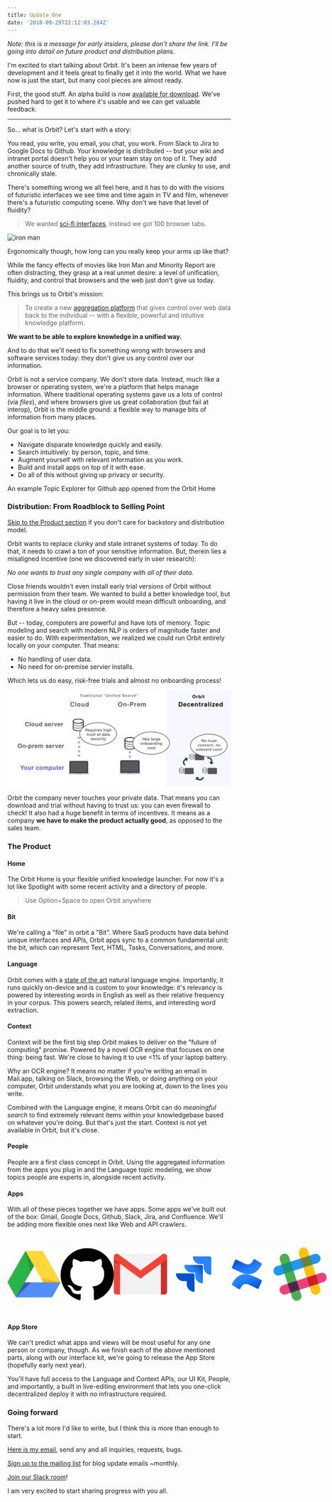```yaml
---
title: Update One
date: '2018-09-29T22:12:03.284Z'
---
```


_Note: this is a message for early insiders, please don't share the link. I'll be going into detail on future product and distribution plans._

I'm excited to start talking about Orbit. It's been an intense few years of development and it feels great to finally get it into the world. What we have now is just the start, but many cool pieces are almost ready.

First, the good stuff. An alpha build is now [available for download](https://orbitauth.com/download). We've pushed hard to get it to where it's usable and we can get valuable feedback.

---

So... what is Orbit? Let's start with a story:

You read, you write, you email, you chat, you work. From Slack to Jira to Google Docs to Github. Your knowledge is distributed -- but your wiki and intranet portal doesn't help you or your team stay on top of it. They add another source of truth, they add infrastructure. They are clunky to use, and chronically stale.

There's something wrong we all feel here, and it has to do with the visions of futuristic interfaces we see time and time again in TV and film, whenever there's a futuristic computing scene. Why don't we have that level of fluidity?

> We wanted [sci-fi interfaces](https://www.youtube.com/watch?v=PJqbivkm0Ms), instead we got 100 browser tabs.

![iron man](http://gradschoolguru.com/wp-content/uploads/2017/01/Iron-Man-Movie-Prologue-Hologram.jpg)

<div class="alt">
  Ergonomically though, how long can you really keep your arms up like that?
</div>

While the fancy effects of movies like Iron Man and Minority Report are often distracting, they grasp at a real unmet desire: a level of unification, fluidity, and control that browsers and the web just don't give us today.

This brings us to Orbit's mission:

> To create a new [aggregation platform](https://stratechery.com/2017/defining-aggregators/) that gives control over web data back to the individual -- with a flexible, powerful and intuitive knowledge platform.

**We want to be able to explore knowledge in a unified way.**

And to do that we'll need to fix something wrong with browsers and software services today: they don't give us any control over our information.

Orbit is not a service company. We don't store data. Instead, much like a browser or operating system, we're a platform that helps manage information. Where traditional operating systems gave us a lots of control (via _files_), and where browsers give us great collaboration (but fail at interop), Orbit is the middle ground: a flexible way to manage bits of information from many places.

Our goal is to let you:

- Navigate disparate knowledge quickly and easily.
- Search intuitively: by person, topic, and time.
- Augment yourself with relevant information as you work.
- Build and install apps on top of it with ease.
- Do all of this without giving up privacy or security.

<div class="demo-image"></div>

<div class="alt">
  An example Topic Explorer for Github app opened from the Orbit Home
</div>

### Distribution: From Roadblock to Selling Point

[Skip to the Product section](#the-product) if you don't care for backstory and distribution model.

Orbit wants to replace clunky and stale intranet systems of today. To do that, it needs to crawl a ton of your sensitive information. But, therein lies a misaligned incentive (one we discovered early in user research):

_No one wants to trust any single company with all of their data._

Close friends wouldn't even install early trial versions of Orbit without permission from their team. We wanted to build a better knowledge tool, but having it live in the cloud or on-prem would mean difficult onboarding, and therefore a heavy sales presence.

But -- today, computers are powerful and have lots of memory. Topic modeling and search with modern NLP is orders of magnitude faster and easier to do. With experimentation, we realized we could run Orbit entirely locally on your computer. That means:

- No handling of user data.
- No need for on-premise servier installs.

Which lets us do easy, risk-free trials and almost no onboarding process!

<div class="graphic">
  <div style="margin: auto;  max-width: 100vw;">
    <img alt="On-Device = Data stays on your computer" src="./illustration.svg" />
  </img>
</div>

Orbit the company never touches your private data. That means you can download and trial without having to trust us: you can even firewall to check! It also had a huge benefit in terms of incentives. It means as a company **we have to make the product actually good**, as opposed to the sales team.

### The Product

#### Home

The Orbit Home is your flexible unified knowledge launcher. For now it's a lot like Spotlight with some recent activity and a directory of people.

<div style="width: 480px; border-radius: 20px; overflow: hidden; position: absolute; right: -560px;">
  <img alt="Orbit Home" src="./home.jpg" />
</div>

> Use Option+Space to open Orbit anywhere

#### Bit

We're calling a "file" in orbit a "Bit". Where SaaS products have data behind unique interfaces and APIs, Orbit apps sync to a common fundamental unit: the bit, which can represent Text, HTML, Tasks, Conversations, and more.

#### Language

Orbit comes with a [state of the art](https://arxiv.org/pdf/1803.08493.pdf) natural language engine. Importantly, it runs quickly on-device and is custom to your knowledge: it's relevancy is powered by interesting words in English as well as their relative frequency in your corpus. This powers search, related items, and interesting word extraction.

#### Context

Context will be the first big step Orbit makes to deliver on the "future of computing" promise. Powered by a novel OCR engine that focuses on one thing: being fast. We're close to having it to use <1% of your laptop battery.

Why an OCR engine? It means no matter if you're writing an email in Mail.app, talking on Slack, browsing the Web, or doing anything on your computer, Orbit understands what you are looking at, down to the lines you write.

Combined with the Language engine, it means Orbit can do _meaningful search_ to find extremely relevant items within your knowledgebase based on whatever you're doing. But that's just the start. Context is not yet available in Orbit, but it's close.

#### People

People are a first class concept in Orbit. Using the aggregated information from the apps you plug in and the Language topic modeling, we show topics people are experts in, alongside recent activity.

#### Apps

With all of these pieces together we have apps. Some apps we've built out of the box: Gmail, Google Docs, Github, Slack, Jira, and Confluence. We'll be adding more flexible ones next like Web and API crawlers.

<div style="display: flex; flex-flow: row; height: 120px; max-width: 100%; justify-content: space-between; padding: 30px 0;">
  <img class="icon" src="./icons/gdrive.svg" />
  <img class="icon" src="./icons/github.svg" />
  <img class="icon" src="./icons/gmail.svg" />
  <img class="icon" src="./icons/jira.svg" />
  <img class="icon" src="./icons/confluence.svg" />
  <img class="icon" src="./icons/slack.svg" />
</div>

#### App Store

We can't predict what apps and views will be most useful for any one person or company, though. As we finish each of the above mentioned parts, along with our interface kit, we're going to release the App Store (hopefully early next year).

You'll have full access to the Language and Context APIs, our UI Kit, People, and importantly, a built in live-editing environment that lets you one-click decentralized deploy it with no infrastructure required.

### Going forward

There's a lot more I'd like to write, but I think this is more than enough to start.

[Here is my email](mailto:nate@tryorbit.com), send any and all inquiries, requests, bugs.

[Sign up to the mailing list](https://tryorbit.com) for blog update emails ~monthly.

[Join our Slack room]()!

I am very excited to start sharing progress with you all.

<br />
